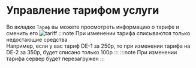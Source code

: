 # Управление тарифом услуги
Во вкладке `Тариф` вы можете просмотреть информацию о тарифе и сменить его
![tariff](https://file.mom/files/9va3q2.png)
:::note
При изменении тарифа списываются только недостающие средства  
Например, если у вас тариф DE-1 за 250р, то при изменении тарифа на DE-2 за 350р, будет списано только 100р
:::
:::note
При изменении тарифа сервер будет перезагружен
:::